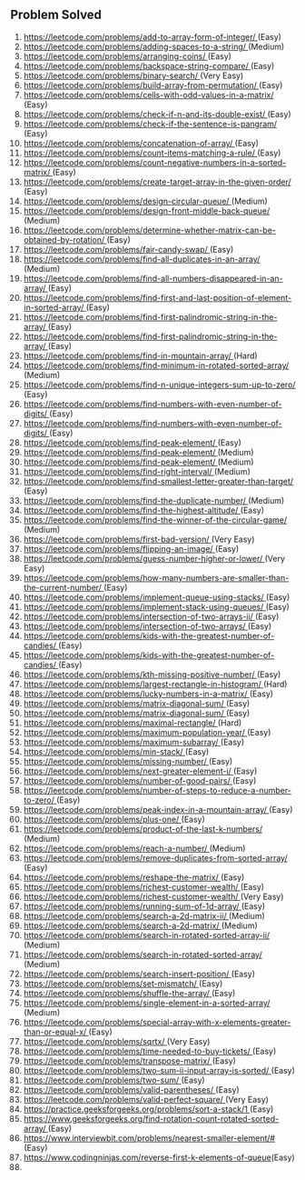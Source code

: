 ## Problem Solved
<ol>
<li><a href ='https://leetcode.com/problems/add-to-array-form-of-integer/ (Easy)
'>https://leetcode.com/problems/add-to-array-form-of-integer/ </a>(Easy)
</li>
<li><a href ='https://leetcode.com/problems/adding-spaces-to-a-string/ (Medium)
'>https://leetcode.com/problems/adding-spaces-to-a-string/ </a>(Medium)
</li>
<li><a href ='https://leetcode.com/problems/arranging-coins/ (Easy)
'>https://leetcode.com/problems/arranging-coins/ </a>(Easy)
</li>
<li><a href ='https://leetcode.com/problems/backspace-string-compare/ (Easy)
'>https://leetcode.com/problems/backspace-string-compare/ </a>(Easy)
</li>
<li><a href ='https://leetcode.com/problems/binary-search/ (Very Easy)
'>https://leetcode.com/problems/binary-search/ </a>(Very Easy)
</li>
<li><a href ='https://leetcode.com/problems/build-array-from-permutation/ (Easy)
'>https://leetcode.com/problems/build-array-from-permutation/ </a>(Easy)
</li>
<li><a href ='https://leetcode.com/problems/cells-with-odd-values-in-a-matrix/ (Easy)
'>https://leetcode.com/problems/cells-with-odd-values-in-a-matrix/ </a>(Easy)
</li>
<li><a href ='https://leetcode.com/problems/check-if-n-and-its-double-exist/ (Easy)
'>https://leetcode.com/problems/check-if-n-and-its-double-exist/ </a>(Easy)
</li>
<li><a href ='https://leetcode.com/problems/check-if-the-sentence-is-pangram/ (Easy)
'>https://leetcode.com/problems/check-if-the-sentence-is-pangram/ </a>(Easy)
</li>
<li><a href ='https://leetcode.com/problems/concatenation-of-array/ (Easy)
'>https://leetcode.com/problems/concatenation-of-array/ </a>(Easy)
</li>
<li><a href ='https://leetcode.com/problems/count-items-matching-a-rule/ (Easy)
'>https://leetcode.com/problems/count-items-matching-a-rule/ </a>(Easy)
</li>
<li><a href ='https://leetcode.com/problems/count-negative-numbers-in-a-sorted-matrix/ (Easy)
'>https://leetcode.com/problems/count-negative-numbers-in-a-sorted-matrix/ </a>(Easy)
</li>
<li><a href ='https://leetcode.com/problems/create-target-array-in-the-given-order/ (Easy)
'>https://leetcode.com/problems/create-target-array-in-the-given-order/ </a>(Easy)
</li>
<li><a href ='https://leetcode.com/problems/design-circular-queue/ (Medium)
'>https://leetcode.com/problems/design-circular-queue/ </a>(Medium)
</li>
<li><a href ='https://leetcode.com/problems/design-front-middle-back-queue/ (Medium)
'>https://leetcode.com/problems/design-front-middle-back-queue/ </a>(Medium)
</li>
<li><a href ='https://leetcode.com/problems/determine-whether-matrix-can-be-obtained-by-rotation/ (Easy)
'>https://leetcode.com/problems/determine-whether-matrix-can-be-obtained-by-rotation/ </a>(Easy)
</li>
<li><a href ='https://leetcode.com/problems/fair-candy-swap/ (Easy)
'>https://leetcode.com/problems/fair-candy-swap/ </a>(Easy)
</li>
<li><a href ='https://leetcode.com/problems/find-all-duplicates-in-an-array/ (Medium)
'>https://leetcode.com/problems/find-all-duplicates-in-an-array/ </a>(Medium)
</li>
<li><a href ='https://leetcode.com/problems/find-all-numbers-disappeared-in-an-array/ (Easy)
'>https://leetcode.com/problems/find-all-numbers-disappeared-in-an-array/ </a>(Easy)
</li>
<li><a href ='https://leetcode.com/problems/find-first-and-last-position-of-element-in-sorted-array/ (Easy)
'>https://leetcode.com/problems/find-first-and-last-position-of-element-in-sorted-array/ </a>(Easy)
</li>
<li><a href ='https://leetcode.com/problems/find-first-palindromic-string-in-the-array/ (Easy)
'>https://leetcode.com/problems/find-first-palindromic-string-in-the-array/ </a>(Easy)
</li>
<li><a href ='https://leetcode.com/problems/find-first-palindromic-string-in-the-array/ (Easy)
'>https://leetcode.com/problems/find-first-palindromic-string-in-the-array/ </a>(Easy)
</li>
<li><a href ='https://leetcode.com/problems/find-in-mountain-array/ (Hard)
'>https://leetcode.com/problems/find-in-mountain-array/ </a>(Hard)
</li>
<li><a href ='https://leetcode.com/problems/find-minimum-in-rotated-sorted-array/ (Medium)
'>https://leetcode.com/problems/find-minimum-in-rotated-sorted-array/ </a>(Medium)
</li>
<li><a href ='https://leetcode.com/problems/find-n-unique-integers-sum-up-to-zero/ (Easy)
'>https://leetcode.com/problems/find-n-unique-integers-sum-up-to-zero/ </a>(Easy)
</li>
<li><a href ='https://leetcode.com/problems/find-numbers-with-even-number-of-digits/ (Easy)
'>https://leetcode.com/problems/find-numbers-with-even-number-of-digits/ </a>(Easy)
</li>
<li><a href ='https://leetcode.com/problems/find-numbers-with-even-number-of-digits/ (Easy)
'>https://leetcode.com/problems/find-numbers-with-even-number-of-digits/ </a>(Easy)
</li>
<li><a href ='https://leetcode.com/problems/find-peak-element/ (Easy)
'>https://leetcode.com/problems/find-peak-element/ </a>(Easy)
</li>
<li><a href ='https://leetcode.com/problems/find-peak-element/ (Medium)
'>https://leetcode.com/problems/find-peak-element/ </a>(Medium)
</li>
<li><a href ='https://leetcode.com/problems/find-peak-element/ (Medium)
'>https://leetcode.com/problems/find-peak-element/ </a>(Medium)
</li>
<li><a href ='https://leetcode.com/problems/find-right-interval/ (Medium)
'>https://leetcode.com/problems/find-right-interval/ </a>(Medium)
</li>
<li><a href ='https://leetcode.com/problems/find-smallest-letter-greater-than-target/ (Easy)
'>https://leetcode.com/problems/find-smallest-letter-greater-than-target/ </a>(Easy)
</li>
<li><a href ='https://leetcode.com/problems/find-the-duplicate-number/ (Medium)
'>https://leetcode.com/problems/find-the-duplicate-number/ </a>(Medium)
</li>
<li><a href ='https://leetcode.com/problems/find-the-highest-altitude/ (Easy)
'>https://leetcode.com/problems/find-the-highest-altitude/ </a>(Easy)
</li>
<li><a href ='https://leetcode.com/problems/find-the-winner-of-the-circular-game/ (Medium)
'>https://leetcode.com/problems/find-the-winner-of-the-circular-game/ </a>(Medium)
</li>
<li><a href ='https://leetcode.com/problems/first-bad-version/ (Very Easy)
'>https://leetcode.com/problems/first-bad-version/ </a>(Very Easy)
</li>
<li><a href ='https://leetcode.com/problems/flipping-an-image/ (Easy)
'>https://leetcode.com/problems/flipping-an-image/ </a>(Easy)
</li>
<li><a href ='https://leetcode.com/problems/guess-number-higher-or-lower/ (Very Easy)
'>https://leetcode.com/problems/guess-number-higher-or-lower/ </a>(Very Easy)
</li>
<li><a href ='https://leetcode.com/problems/how-many-numbers-are-smaller-than-the-current-number/ (Easy)
'>https://leetcode.com/problems/how-many-numbers-are-smaller-than-the-current-number/ </a>(Easy)
</li>
<li><a href ='https://leetcode.com/problems/implement-queue-using-stacks/ (Easy)
'>https://leetcode.com/problems/implement-queue-using-stacks/ </a>(Easy)
</li>
<li><a href ='https://leetcode.com/problems/implement-stack-using-queues/ (Easy)
'>https://leetcode.com/problems/implement-stack-using-queues/ </a>(Easy)
</li>
<li><a href ='https://leetcode.com/problems/intersection-of-two-arrays-ii/ (Easy)
'>https://leetcode.com/problems/intersection-of-two-arrays-ii/ </a>(Easy)
</li>
<li><a href ='https://leetcode.com/problems/intersection-of-two-arrays/ (Easy)
'>https://leetcode.com/problems/intersection-of-two-arrays/ </a>(Easy)
</li>
<li><a href ='https://leetcode.com/problems/kids-with-the-greatest-number-of-candies/ (Easy)
'>https://leetcode.com/problems/kids-with-the-greatest-number-of-candies/ </a>(Easy)
</li>
<li><a href ='https://leetcode.com/problems/kids-with-the-greatest-number-of-candies/ (Easy)
'>https://leetcode.com/problems/kids-with-the-greatest-number-of-candies/ </a>(Easy)
</li>
<li><a href ='https://leetcode.com/problems/kth-missing-positive-number/ (Easy)
'>https://leetcode.com/problems/kth-missing-positive-number/ </a>(Easy)
</li>
<li><a href ='https://leetcode.com/problems/largest-rectangle-in-histogram/ (Hard)
'>https://leetcode.com/problems/largest-rectangle-in-histogram/ </a>(Hard)
</li>
<li><a href ='https://leetcode.com/problems/lucky-numbers-in-a-matrix/ (Easy)
'>https://leetcode.com/problems/lucky-numbers-in-a-matrix/ </a>(Easy)
</li>
<li><a href ='https://leetcode.com/problems/matrix-diagonal-sum/ (Easy)
'>https://leetcode.com/problems/matrix-diagonal-sum/ </a>(Easy)
</li>
<li><a href ='https://leetcode.com/problems/matrix-diagonal-sum/ (Easy)
'>https://leetcode.com/problems/matrix-diagonal-sum/ </a>(Easy)
</li>
<li><a href ='https://leetcode.com/problems/maximal-rectangle/ (Hard)
'>https://leetcode.com/problems/maximal-rectangle/ </a>(Hard)
</li>
<li><a href ='https://leetcode.com/problems/maximum-population-year/ (Easy)
'>https://leetcode.com/problems/maximum-population-year/ </a>(Easy)
</li>
<li><a href ='https://leetcode.com/problems/maximum-subarray/ (Easy)
'>https://leetcode.com/problems/maximum-subarray/ </a>(Easy)
</li>
<li><a href ='https://leetcode.com/problems/min-stack/ (Easy)
'>https://leetcode.com/problems/min-stack/ </a>(Easy)
</li>
<li><a href ='https://leetcode.com/problems/missing-number/ (Easy)
'>https://leetcode.com/problems/missing-number/ </a>(Easy)
</li>
<li><a href ='https://leetcode.com/problems/next-greater-element-i/ (Easy)
'>https://leetcode.com/problems/next-greater-element-i/ </a>(Easy)
</li>
<li><a href ='https://leetcode.com/problems/number-of-good-pairs/ (Easy)
'>https://leetcode.com/problems/number-of-good-pairs/ </a>(Easy)
</li>
<li><a href ='https://leetcode.com/problems/number-of-steps-to-reduce-a-number-to-zero/ (Easy)
'>https://leetcode.com/problems/number-of-steps-to-reduce-a-number-to-zero/ </a>(Easy)
</li>
<li><a href ='https://leetcode.com/problems/peak-index-in-a-mountain-array/ (Easy)
'>https://leetcode.com/problems/peak-index-in-a-mountain-array/ </a>(Easy)
</li>
<li><a href ='https://leetcode.com/problems/plus-one/ (Easy)
'>https://leetcode.com/problems/plus-one/ </a>(Easy)
</li>
<li><a href ='https://leetcode.com/problems/product-of-the-last-k-numbers/ (Medium)
'>https://leetcode.com/problems/product-of-the-last-k-numbers/ </a>(Medium)
</li>
<li><a href ='https://leetcode.com/problems/reach-a-number/ (Medium)
'>https://leetcode.com/problems/reach-a-number/ </a>(Medium)
</li>
<li><a href ='https://leetcode.com/problems/remove-duplicates-from-sorted-array/ (Easy)
'>https://leetcode.com/problems/remove-duplicates-from-sorted-array/ </a>(Easy)
</li>
<li><a href ='https://leetcode.com/problems/reshape-the-matrix/ (Easy)
'>https://leetcode.com/problems/reshape-the-matrix/ </a>(Easy)
</li>
<li><a href ='https://leetcode.com/problems/richest-customer-wealth/ (Easy)
'>https://leetcode.com/problems/richest-customer-wealth/ </a>(Easy)
</li>
<li><a href ='https://leetcode.com/problems/richest-customer-wealth/ (Very Easy)
'>https://leetcode.com/problems/richest-customer-wealth/ </a>(Very Easy)
</li>
<li><a href ='https://leetcode.com/problems/running-sum-of-1d-array/ (Easy)
'>https://leetcode.com/problems/running-sum-of-1d-array/ </a>(Easy)
</li>
<li><a href ='https://leetcode.com/problems/search-a-2d-matrix-ii/ (Medium)
'>https://leetcode.com/problems/search-a-2d-matrix-ii/ </a>(Medium)
</li>
<li><a href ='https://leetcode.com/problems/search-a-2d-matrix/ (Medium)
'>https://leetcode.com/problems/search-a-2d-matrix/ </a>(Medium)
</li>
<li><a href ='https://leetcode.com/problems/search-in-rotated-sorted-array-ii/ (Medium)
'>https://leetcode.com/problems/search-in-rotated-sorted-array-ii/ </a>(Medium)
</li>
<li><a href ='https://leetcode.com/problems/search-in-rotated-sorted-array/ (Medium)
'>https://leetcode.com/problems/search-in-rotated-sorted-array/ </a>(Medium)
</li>
<li><a href ='https://leetcode.com/problems/search-insert-position/ (Easy)
'>https://leetcode.com/problems/search-insert-position/ </a>(Easy)
</li>
<li><a href ='https://leetcode.com/problems/set-mismatch/ (Easy)
'>https://leetcode.com/problems/set-mismatch/ </a>(Easy)
</li>
<li><a href ='https://leetcode.com/problems/shuffle-the-array/ (Easy)
'>https://leetcode.com/problems/shuffle-the-array/ </a>(Easy)
</li>
<li><a href ='https://leetcode.com/problems/single-element-in-a-sorted-array/ (Medium)
'>https://leetcode.com/problems/single-element-in-a-sorted-array/ </a>(Medium)
</li>
<li><a href ='https://leetcode.com/problems/special-array-with-x-elements-greater-than-or-equal-x/ (Easy)
'>https://leetcode.com/problems/special-array-with-x-elements-greater-than-or-equal-x/ </a>(Easy)
</li>
<li><a href ='https://leetcode.com/problems/sqrtx/ (Very Easy)
'>https://leetcode.com/problems/sqrtx/ </a>(Very Easy)
</li>
<li><a href ='https://leetcode.com/problems/time-needed-to-buy-tickets/ (Easy)
'>https://leetcode.com/problems/time-needed-to-buy-tickets/ </a>(Easy)
</li>
<li><a href ='https://leetcode.com/problems/transpose-matrix/ (Easy)
'>https://leetcode.com/problems/transpose-matrix/ </a>(Easy)
</li>
<li><a href ='https://leetcode.com/problems/two-sum-ii-input-array-is-sorted/ (Easy)
'>https://leetcode.com/problems/two-sum-ii-input-array-is-sorted/ </a>(Easy)
</li>
<li><a href ='https://leetcode.com/problems/two-sum/ (Easy)
'>https://leetcode.com/problems/two-sum/ </a>(Easy)
</li>
<li><a href ='https://leetcode.com/problems/valid-parentheses/ (Easy)
'>https://leetcode.com/problems/valid-parentheses/ </a>(Easy)
</li>
<li><a href ='https://leetcode.com/problems/valid-perfect-square/ (Very Easy)
'>https://leetcode.com/problems/valid-perfect-square/ </a>(Very Easy)
</li>
<li><a href ='https://practice.geeksforgeeks.org/problems/sort-a-stack/1 (Easy)
'>https://practice.geeksforgeeks.org/problems/sort-a-stack/1 </a>(Easy)
</li>
<li><a href ='https://www.geeksforgeeks.org/find-rotation-count-rotated-sorted-array/ (Easy)
'>https://www.geeksforgeeks.org/find-rotation-count-rotated-sorted-array/ </a>(Easy)
</li>
<li><a href ='https://www.interviewbit.com/problems/nearest-smaller-element/# (Easy)
'>https://www.interviewbit.com/problems/nearest-smaller-element/# </a>(Easy)
</li>
<li><a href = "https://www.codingninjas.com/codestudio/guided-paths/data-structures-algorithms/content/118523/offering/1380947?leftPanelTab=0">https://www.codingninjas.com/reverse-first-k-elements-of-queue</a>(Easy)<li> 
 </ol>